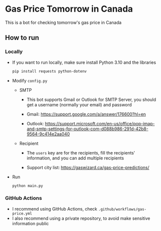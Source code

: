 # Gas Price Tomorrow in Canada

This is a bot for checking tomorrow's gas price in Canada

## How to run

### Locally

- If you want to run locally, make sure install Python 3.10 and the libraries

  ```bash
  pip install requests python-dotenv
  ```

- Modify `config.py`

  - SMTP
    - This bot supports Gmail or Outlook for SMTP Server, you should get a username (normally your email) and password
  
    - Gmail: https://support.google.com/a/answer/176600?hl=en
  
    - Outlook: https://support.microsoft.com/en-us/office/pop-imap-and-smtp-settings-for-outlook-com-d088b986-291d-42b8-9564-9c414e2aa040
  
  - Recipient
    - The `users` key are for the recipients, fill the recipients' information, and you can add multiple recipients
  
    - Support city list: https://gaswizard.ca/gas-price-predictions/
  
- Run

  ```bash
  python main.py
  ```

### GitHub Actions

- I recommend using GitHub Actions, check `.github/workflows/gas-price.yml`
- I also recommend using a private repository, to avoid make sensitive information public
